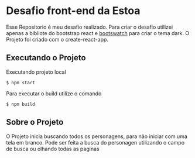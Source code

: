 # Desafio front-end da Estoa

Esse Repositorio é meu desafio realizado.
Para criar o desafio utilizei apenas a bibliote do bootstrap react e [bootswatch](https://bootswatch.com/) para criar o tema dark.
O Projeto foi criado com o create-react-app.

## Executando o Projeto

Executando projeto local

`$ npm start`

Para executar o build utilize o comando

`$ npm build`

## Sobre o Projeto

O Projeto inicia buscando todos os personagens, para não iniciar com uma tela em branco.
Pode ser feita a busca do personagen utilizando o campo de busca ou olhando todas as paginas
